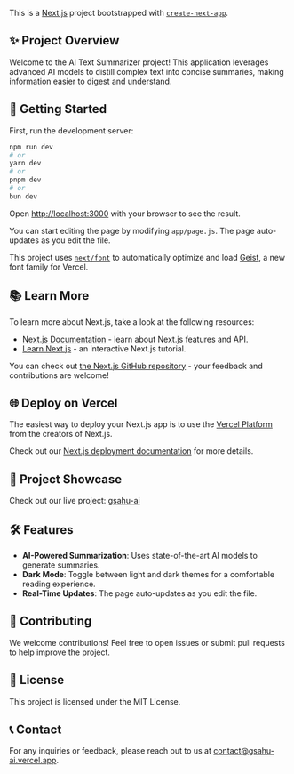 This is a [Next.js](https://nextjs.org) project bootstrapped with [`create-next-app`](https://github.com/vercel/next.js/tree/canary/packages/create-next-app).

## ✨ Project Overview

Welcome to the AI Text Summarizer project! This application leverages advanced AI models to distill complex text into concise summaries, making information easier to digest and understand.

## 🚀 Getting Started

First, run the development server:

```bash
npm run dev
# or
yarn dev
# or
pnpm dev
# or
bun dev
```

Open [http://localhost:3000](http://localhost:3000) with your browser to see the result.

You can start editing the page by modifying `app/page.js`. The page auto-updates as you edit the file.

This project uses [`next/font`](https://nextjs.org/docs/app/building-your-application/optimizing/fonts) to automatically optimize and load [Geist](https://vercel.com/font), a new font family for Vercel.

## 📚 Learn More

To learn more about Next.js, take a look at the following resources:

- [Next.js Documentation](https://nextjs.org/docs) - learn about Next.js features and API.
- [Learn Next.js](https://nextjs.org/learn) - an interactive Next.js tutorial.

You can check out [the Next.js GitHub repository](https://github.com/vercel/next.js) - your feedback and contributions are welcome!

## 🌐 Deploy on Vercel

The easiest way to deploy your Next.js app is to use the [Vercel Platform](https://vercel.com/new?utm_medium=default-template&filter=next.js&utm_source=create-next-app&utm_campaign=create-next-app-readme) from the creators of Next.js.

Check out our [Next.js deployment documentation](https://nextjs.org/docs/app/building-your-application/deploying) for more details.

## 🌟 Project Showcase

Check out our live project: [gsahu-ai](https://gsahu-ai.vercel.app/)

## 🛠️ Features

- **AI-Powered Summarization**: Uses state-of-the-art AI models to generate summaries.
- **Dark Mode**: Toggle between light and dark themes for a comfortable reading experience.
- **Real-Time Updates**: The page auto-updates as you edit the file.

## 🤝 Contributing

We welcome contributions! Feel free to open issues or submit pull requests to help improve the project.

## 📄 License

This project is licensed under the MIT License.

## 📞 Contact

For any inquiries or feedback, please reach out to us at [contact@gsahu-ai.vercel.app](mailto:contact@gsahu-ai.vercel.app).


